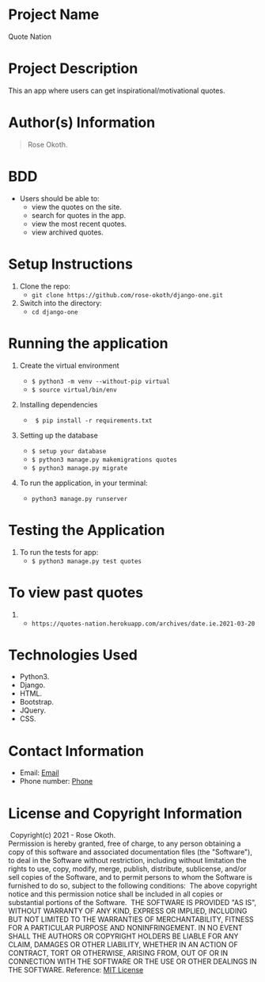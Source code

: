 # Project Name

Quote Nation
​
# Project Description

This an app where users can get inspirational/motivational quotes.

# Author(s) Information

> Rose Okoth.
​
# BDD

* Users should be able to:
    - view the quotes on the site.
    - search for quotes in the app.
    - view the most recent quotes.
    - view archived quotes.

# Setup Instructions

1. Clone the repo:
   * `git clone https://github.com/rose-okoth/django-one.git`
​
1. Switch into the directory:
   * `cd django-one`
​
# Running the application

1. Create the virtual environment
   * ` $ python3 -m venv --without-pip virtual `
   * ` $ source virtual/bin/env `

1. Installing dependencies
   * ` $ pip install -r requirements.txt`

1. Setting up the database
    * `$ setup your database`
    * `$ python3 manage.py makemigrations quotes`
    * `$ python3 manage.py migrate`

1. To run the application, in your terminal:
    * `python3 manage.py runserver`

# Testing the Application

1. To run the tests for app:
    * `$ python3 manage.py test quotes`

# To view past quotes

1. * `https://quotes-nation.herokuapp.com/archives/date.ie.2021-03-20`
    
# Technologies Used

* Python3.
* Django.
* HTML.
* Bootstrap.
* JQuery.
* CSS.
​
# Contact Information

* Email: [Email](mailto:okoth.rose0@gmail.com)
* Phone number: [Phone](tel:+254712476547)
​
# License and Copyright Information
​
Copyright(c) 2021 - Rose Okoth.  
​
Permission is hereby granted, free of charge, to any person obtaining a copy of this software and associated documentation files (the "Software"), to deal in the Software without restriction, including without limitation the rights to use, copy, modify, merge, publish, distribute, sublicense, and/or sell copies of the Software, and to permit persons to whom the Software is furnished to do so, subject to the following conditions:
​
The above copyright notice and this permission notice shall be included in all copies or substantial portions of the Software.
​
THE SOFTWARE IS PROVIDED "AS IS", WITHOUT WARRANTY OF ANY KIND, EXPRESS OR IMPLIED, INCLUDING BUT NOT LIMITED TO THE WARRANTIES OF MERCHANTABILITY, FITNESS FOR A PARTICULAR PURPOSE AND NONINFRINGEMENT. IN NO EVENT SHALL THE AUTHORS OR COPYRIGHT HOLDERS BE LIABLE FOR ANY CLAIM, DAMAGES OR OTHER LIABILITY, WHETHER IN AN ACTION OF CONTRACT, TORT OR OTHERWISE, ARISING FROM, OUT OF OR IN CONNECTION WITH THE SOFTWARE OR THE USE OR OTHER DEALINGS IN THE SOFTWARE.
​
Reference: [MIT License](https://opensource.org/licenses/MIT)